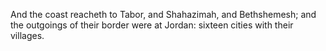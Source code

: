 And the coast reacheth to Tabor, and Shahazimah, and Bethshemesh; and the outgoings of their border were at Jordan: sixteen cities with their villages.

